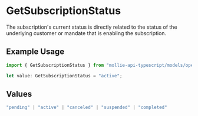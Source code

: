 # GetSubscriptionStatus

The subscription's current status is directly related to the status of the underlying customer or mandate that is
enabling the subscription.

## Example Usage

```typescript
import { GetSubscriptionStatus } from "mollie-api-typescript/models/operations";

let value: GetSubscriptionStatus = "active";
```

## Values

```typescript
"pending" | "active" | "canceled" | "suspended" | "completed"
```
